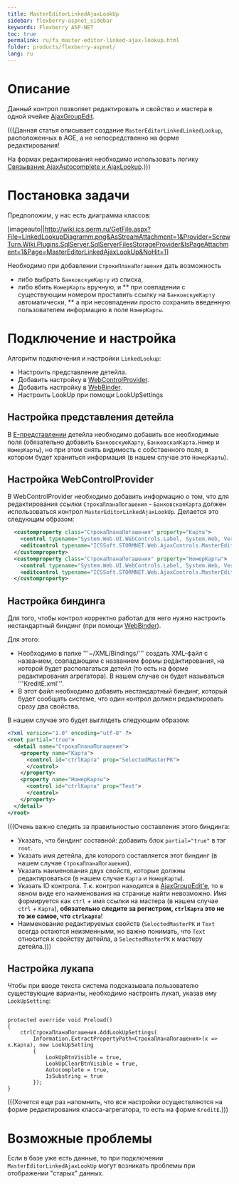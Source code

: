 ```yaml
---
title: MasterEditorLinkedAjaxLookUp
sidebar: flexberry-aspnet_sidebar
keywords: Flexberry ASP-NET
toc: true
permalink: ru/fa_master-editor-linked-ajax-lookup.html
folder: products/flexberry-aspnet/
lang: ru
---
```


# Описание
Данный контрол позволяет редактировать и свойство и мастера в одной ячейке [AjaxGroupEdit](fa_ajax-group-edit.html). 

(((<msg type=Warning>Данная статья описывает создание `MasterEditorLinkedLinkedLookup`, расположенных в AGE, а не непосредственно на форме редактирования! 

На формах редактирования необходимо использовать логику [Связывание AjaxAutocomplete и AjaxLookup](link--ajax-autocomplete-and--ajax-lookup.html).</msg>)))

# Постановка задачи
Предположим, у нас есть диаграмма классов:

[imageauto||http://wiki.ics.perm.ru/GetFile.aspx?File=LinkedLookupDiagramm.png&AsStreamAttachment=1&Provider=ScrewTurn.Wiki.Plugins.SqlServer.SqlServerFilesStorageProvider&IsPageAttachment=1&Page=MasterEditorLinkedAjaxLookUp&NoHit=1]

Необходимо при добавлении `СтрокиПланаПогашения` дать возможность
* либо выбрать `БанковскуюКарту` из списка, 
* либо вбить `НомерКарты` вручную, и 
** при совпадении с существующим номером проставить ссылку на `БанковскуюКарту` автоматически,
** а при несовпадении просто сохранить введенную пользователем информацию в поле `НомерКарты`.

# Подключение и настройка
Алгоритм подключения и настройки `LinkedLookup`:
* Настроить представление детейла.
* Добавить настройку в [WebControlProvider](fa_web-control-provider.html).
* Добавить настройку в [WebBinder](web-binder.html).
* Настроить LookUp при помощи LookUpSettings

## Настройка представления детейла
В [E-представлении](e-view.html) детейла необходимо добавить все необходимые поля (обязательно добавить `БанковскуюКарту`, `БанковскаяКарта.Номер` и `НомерКарты`), но при этом снять видимость с собственного поля, в котором будет храниться информация (в нашем случае это `НомерКарты`).

## Настройка WebControlProvider
В WebControlProvider необходимо добавить информацию о том, что для редактирования ссылки `СтрокаПланаПогашения` - `БанковскаяКарта` должен использоваться контрол `MasterEditorLinkedAjaxLookUp`. Делается это следующим образом:

```xml
  <customproperty class="СтрокаПланаПогашения" property="Карта">
    <control typename="System.Web.UI.WebControls.Label, System.Web, Version=2.0.0.0, Culture=neutral, PublicKeyToken=b03f5f7f11d50a3a" property="Text" codefile="" />
    <editcontrol typename="ICSSoft.STORMNET.Web.AjaxControls.MasterEditorLinkedAjaxLookUp" codefile="" />
  </customproperty>
  <customproperty class="СтрокаПланаПогашения" property="НомерКарты">
    <control typename="System.Web.UI.WebControls.Label, System.Web, Version=2.0.0.0, Culture=neutral, PublicKeyToken=b03f5f7f11d50a3a" property="Text" codefile="" />
    <editcontrol typename="ICSSoft.STORMNET.Web.AjaxControls.MasterEditorLinkedAjaxLookUp" codefile="" />
  </customproperty>
```

## Настройка биндинга
Для того, чтобы контрол корректно работал для него нужно настроить нестандартный биндинг (при помощи [WebBinder](web-binder.html)).

Для этого:

* Необходимо в папке '''~/XML/Bindings/''' создать XML-файл с названием, совпадающим с названием формы редактирования, на которой будет располагаться детейл (то есть на форме редактирования агрегатора). В нашем случае он будет называться '''KreditE.xml'''.
* В этот файл необходимо добавить нестандартный биндинг, который будет сообщать системе, что один контрол должен редактировать сразу два свойства.

В нашем случае это будет выглядеть следующим образом:

```xml
<?xml version="1.0" encoding="utf-8" ?>
<root partial="true">
  <detail name="СтрокаПланаПогашения">
    <property name="Карта">
      <control id="ctrlКарта" prop="SelectedMasterPK">
      </control>
    </property>
    <property name="НомерКарты">
      <control id="ctrlКарта" prop="Text">
      </control>
    </property>
  </detail>
</root>
```

(((<msg type=Important>Очень важно следить за правильностью составления этого биндинга:
* Указать, что биндинг составной: добавить блок `partial="true"` в тэг `root`.
* Указать имя детейла, для которого составляется этот биндинг (в нашем случае `СтрокаПланаПогашения`).
* Указать наименования двух свойств, которые должны редактироваться (в нашем случае `Карта` и `НомерКарты`).
* Указать ID контрола. Т.к. контрол находится в [AjaxGroupEdit'e](fa_ajax-group-edit.html), то в явном виде его наименования на странице найти невозможно. Имя формируется как `ctrl` + имя ссылки на мастера (в нашем случае `ctrl` + `Карта`), __обязательно следите за регистром, `ctrlКарта` это не то же самое, что `ctrlкарта`__!
* Наименование редактируемых свойств (`SelectedMasterPK` и `Text` всегда остаются неизменными, но важно понимать, что `Text` относится к свойству детейла, а `SelectedMasterPK` к мастеру детейла.</msg>)))


## Настройка лукапа
Чтобы при вводе текста система подсказывала пользователю существующие варианты, необходимо настроить лукап, указав ему `LookUpSetting`:

```

protected override void Preload()
{
    ctrlСтрокаПланаПогашения.AddLookUpSettings(
        Information.ExtractPropertyPath<СтрокаПланаПогашения>(x => x.Карта), new LookUpSetting
        {
            LookUpBtnVisible = true,
            LookUpClearBtnVisible = true,
            Autocomplete = true,
            IsSubstring = true
        });
}
```

(((<msg type=note>Хочется еще раз напомнить, что все настройки осуществляются на форме редактирования класса-агрегатора, то есть на форме `KreditE`.</msg>)))


# Возможные проблемы
Если в базе уже есть данные, то при подключении `MasterEditorLinkedAjaxLookUp` могут возникать проблемы при отображении "старых" данных.

